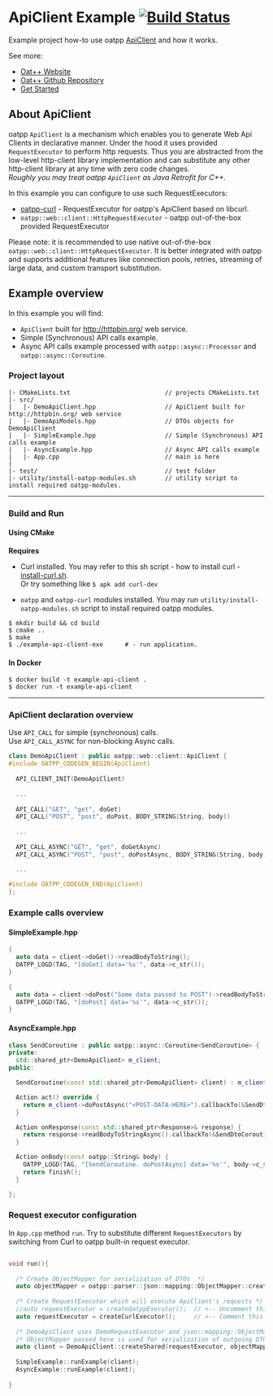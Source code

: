 # ApiClient Example [![Build Status](https://dev.azure.com/lganzzzo/lganzzzo/_apis/build/status/oatpp.example-api-client?branchName=master)](https://dev.azure.com/lganzzzo/lganzzzo/_build?definitionId=14&branchName=master)

Example project how-to use oatpp [ApiClient](https://oatpp.io/docs/components/api-client/) and how it works.

See more:

- [Oat++ Website](https://oatpp.io/)
- [Oat++ Github Repository](https://github.com/oatpp/oatpp)
- [Get Started](https://oatpp.io/docs/start)

## About ApiClient

oatpp `ApiClient` is a mechanism which enables you to generate Web Api Clients in declarative manner.
Under the hood it uses provided `RequestExecutor` to perform http requests. Thus you are abstracted from the low-level http-client library implementation and can substitute any other http-client library at any time with zero code changes.  
*Roughly you may treat oatpp `ApiClient` as Java Retrofit for C++.*

In this example you can configure to use such RequestExecutors:

- [oatpp-curl](https://github.com/oatpp/oatpp-curl) - RequestExecutor for oatpp's ApiClient based on libcurl.
- `oatpp::web::client::HttpRequestExecutor` - oatpp out-of-the-box provided RequestExecutor

Please note: it is recommended to use native out-of-the-box `oatpp::web::client::HttpRequestExecutor`. It is better integrated 
with oatpp and supports additional features like connection pools, retries, streaming of large data, and custom transport substitution.

## Example overview

In this example you will find: 
- ```ApiClient``` built for http://httpbin.org/ web service.
- Simple (Synchronous) API calls example.
- Async API calls example processed with ```oatpp::async::Processor``` and ```oatpp::async::Coroutine```.

### Project layout

```
|- CMakeLists.txt                          // projects CMakeLists.txt
|- src/
|   |- DemoApiClient.hpp                   // ApiClient built for http://httpbin.org/ web service
|   |- DemoApiModels.hpp                   // DTOs objects for DemoApiClient
|   |- SimpleExample.hpp                   // Simple (Synchronous) API calls example
|   |- AsyncExample.hpp                    // Async API calls example
|   |- App.cpp                             // main is here
|   
|- test/                                   // test folder
|- utility/install-oatpp-modules.sh        // utility script to install required oatpp-modules.
```
---

### Build and Run

#### Using CMake

**Requires** 

- Curl installed. You may refer to this sh script - how to install curl - 
[install-curl.sh](https://github.com/oatpp/oatpp-curl/blob/master/utility/install-deps/install-curl.sh).  
Or try something like ```$ apk add curl-dev```

- `oatpp` and `oatpp-curl` modules installed. You may run `utility/install-oatpp-modules.sh` 
script to install required oatpp modules.

```
$ mkdir build && cd build
$ cmake ..
$ make 
$ ./example-api-client-exe      # - run application.

```

#### In Docker

```
$ docker build -t example-api-client .
$ docker run -t example-api-client
```
---

### ApiClient declaration overview

Use ```API_CALL``` for simple (synchronous) calls.  
Use ```API_CALL_ASYNC``` for non-blocking Async calls.

```c++
class DemoApiClient : public oatpp::web::client::ApiClient {
#include OATPP_CODEGEN_BEGIN(ApiClient)
  
  API_CLIENT_INIT(DemoApiClient)
  
  ...
  
  API_CALL("GET", "get", doGet)
  API_CALL("POST", "post", doPost, BODY_STRING(String, body))
  
  ...
  
  API_CALL_ASYNC("GET", "get", doGetAsync)
  API_CALL_ASYNC("POST", "post", doPostAsync, BODY_STRING(String, body))

  ...
  
#include OATPP_CODEGEN_END(ApiClient)
};
```

### Example calls overview

#### SimpleExample.hpp

```c++
{
  auto data = client->doGet()->readBodyToString();
  OATPP_LOGD(TAG, "[doGet] data='%s'", data->c_str());
}

{
  auto data = client->doPost("Some data passed to POST")->readBodyToString();
  OATPP_LOGD(TAG, "[doPost] data='%s'", data->c_str());
}
```

#### AsyncExample.hpp

```c++
class SendCoroutine : public oatpp::async::Coroutine<SendCoroutine> {
private:
  std::shared_ptr<DemoApiClient> m_client;
public:

  SendCoroutine(const std::shared_ptr<DemoApiClient> client) : m_client(client) {}

  Action act() override {
    return m_client->doPostAsync("<POST-DATA-HERE>").callbackTo(&SendDtoCoroutine::onResponse);
  }

  Action onResponse(const std::shared_ptr<Response>& response) {
    return response->readBodyToStringAsync().callbackTo(&SendDtoCoroutine::onBody);
  }

  Action onBody(const oatpp::String& body) {
    OATPP_LOGD(TAG, "[SendCoroutine. doPostAsync] data='%s'", body->c_str());
    return finish();
  }

};
```

### Request executor configuration

In ```App.cpp``` method ```run```.
Try to substitute different ```RequestExecutors``` by switching from Curl to oatpp built-in request executor.

```c++

void run(){
  
  /* Create ObjectMapper for serialization of DTOs  */
  auto objectMapper = oatpp::parser::json::mapping::ObjectMapper::createShared();
  
  /* Create RequestExecutor which will execute ApiClient's requests */
  //auto requestExecutor = createOatppExecutor();  // <-- Uncomment this
  auto requestExecutor = createCurlExecutor();     // <-- Comment this
  
  /* DemoApiClient uses DemoRequestExecutor and json::mapping::ObjectMapper */
  /* ObjectMapper passed here is used for serialization of outgoing DTOs */
  auto client = DemoApiClient::createShared(requestExecutor, objectMapper);
  
  SimpleExample::runExample(client);
  AsyncExample::runExample(client);
  
}

```
